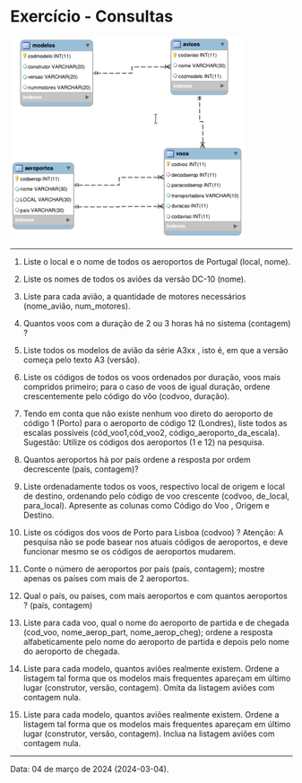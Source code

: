 <h1>Exercício - Consultas</h1>

<img src="Images/DiagramaBanco.png" alt="Diagrama do Banco de Dados">

<hr>

1. Liste o local e o nome de todos os aeroportos de Portugal (local, nome).

2. Liste os nomes de todos os aviões da versão DC-10 (nome).

3. Liste para cada avião, a quantidade de motores necessários (nome_avião, num_motores).

4. Quantos voos com a duração de 2 ou 3 horas há no sistema (contagem) ?

5. Liste todos os modelos de avião da série A3xx , isto é, em que a versão começa pelo texto A3 (versão).

6. Liste os códigos de todos os voos ordenados por duração, voos mais compridos primeiro; para o caso de voos de igual duração, ordene crescentemente pelo código do vôo (codvoo, duração).

7. Tendo em conta que não existe nenhum voo direto do aeroporto de código 1 (Porto) para o aeroporto de código 12 (Londres), liste todos as escalas possíveis (cód_voo1,cód_voo2, código_aeroporto_da_escala). Sugestão: Utilize os códigos dos aeroportos (1 e 12) na pesquisa.

8. Quantos aeroportos há por país ordene a resposta por ordem decrescente (país, contagem)?

9. Liste ordenadamente todos os voos, respectivo local de origem e local de destino, ordenando pelo código de voo crescente (codvoo, de_local, para_local). Apresente as colunas como Código do Voo , Origem e Destino.

10.	Liste os códigos dos voos de Porto para Lisboa (codvoo) ? Atenção: A pesquisa não se pode basear nos atuais códigos de aeroportos, e deve funcionar mesmo se os códigos de aeroportos mudarem.

11.	Conte o número de aeroportos por país (país, contagem); mostre apenas os países com mais de 2 aeroportos.

12. Qual o país, ou países, com mais aeroportos e com quantos aeroportos ? (país, contagem)

13. Liste para cada voo, qual o nome do aeroporto de partida e de chegada (cod_voo, nome_aerop_part, nome_aerop_cheg); ordene a resposta alfabeticamente pelo nome do aeroporto de partida e depois pelo nome do aeroporto de chegada.

14.	Liste para cada modelo, quantos aviões realmente existem. Ordene a listagem tal forma que os modelos mais frequentes apareçam em último lugar (construtor, versão, contagem). Omita da listagem aviões com contagem nula.

15.	Liste para cada modelo, quantos aviões realmente existem. Ordene a listagem tal forma que os modelos mais frequentes apareçam em último lugar (construtor, versão, contagem). Inclua na listagem aviões com contagem nula.

<hr>

<p>Data: 04 de março de 2024 (2024-03-04).</p>